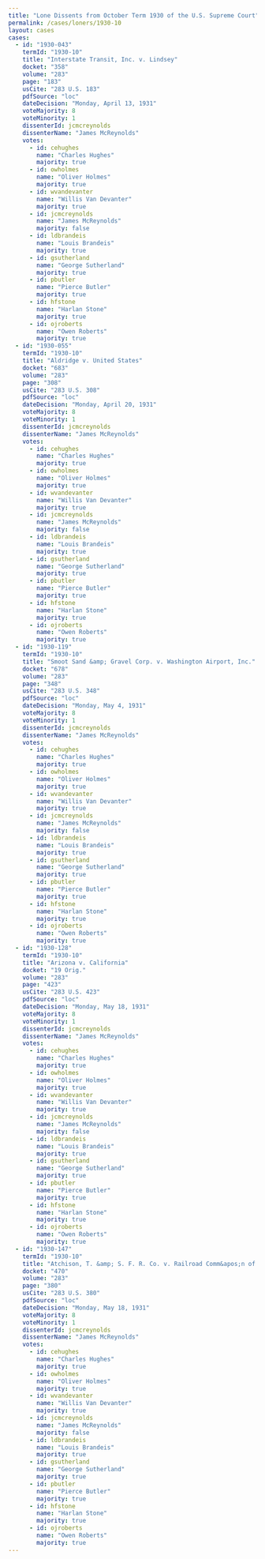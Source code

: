 ```yaml
---
title: "Lone Dissents from October Term 1930 of the U.S. Supreme Court"
permalink: /cases/loners/1930-10
layout: cases
cases:
  - id: "1930-043"
    termId: "1930-10"
    title: "Interstate Transit, Inc. v. Lindsey"
    docket: "358"
    volume: "283"
    page: "183"
    usCite: "283 U.S. 183"
    pdfSource: "loc"
    dateDecision: "Monday, April 13, 1931"
    voteMajority: 8
    voteMinority: 1
    dissenterId: jcmcreynolds
    dissenterName: "James McReynolds"
    votes:
      - id: cehughes
        name: "Charles Hughes"
        majority: true
      - id: owholmes
        name: "Oliver Holmes"
        majority: true
      - id: wvandevanter
        name: "Willis Van Devanter"
        majority: true
      - id: jcmcreynolds
        name: "James McReynolds"
        majority: false
      - id: ldbrandeis
        name: "Louis Brandeis"
        majority: true
      - id: gsutherland
        name: "George Sutherland"
        majority: true
      - id: pbutler
        name: "Pierce Butler"
        majority: true
      - id: hfstone
        name: "Harlan Stone"
        majority: true
      - id: ojroberts
        name: "Owen Roberts"
        majority: true
  - id: "1930-055"
    termId: "1930-10"
    title: "Aldridge v. United States"
    docket: "683"
    volume: "283"
    page: "308"
    usCite: "283 U.S. 308"
    pdfSource: "loc"
    dateDecision: "Monday, April 20, 1931"
    voteMajority: 8
    voteMinority: 1
    dissenterId: jcmcreynolds
    dissenterName: "James McReynolds"
    votes:
      - id: cehughes
        name: "Charles Hughes"
        majority: true
      - id: owholmes
        name: "Oliver Holmes"
        majority: true
      - id: wvandevanter
        name: "Willis Van Devanter"
        majority: true
      - id: jcmcreynolds
        name: "James McReynolds"
        majority: false
      - id: ldbrandeis
        name: "Louis Brandeis"
        majority: true
      - id: gsutherland
        name: "George Sutherland"
        majority: true
      - id: pbutler
        name: "Pierce Butler"
        majority: true
      - id: hfstone
        name: "Harlan Stone"
        majority: true
      - id: ojroberts
        name: "Owen Roberts"
        majority: true
  - id: "1930-119"
    termId: "1930-10"
    title: "Smoot Sand &amp; Gravel Corp. v. Washington Airport, Inc."
    docket: "678"
    volume: "283"
    page: "348"
    usCite: "283 U.S. 348"
    pdfSource: "loc"
    dateDecision: "Monday, May 4, 1931"
    voteMajority: 8
    voteMinority: 1
    dissenterId: jcmcreynolds
    dissenterName: "James McReynolds"
    votes:
      - id: cehughes
        name: "Charles Hughes"
        majority: true
      - id: owholmes
        name: "Oliver Holmes"
        majority: true
      - id: wvandevanter
        name: "Willis Van Devanter"
        majority: true
      - id: jcmcreynolds
        name: "James McReynolds"
        majority: false
      - id: ldbrandeis
        name: "Louis Brandeis"
        majority: true
      - id: gsutherland
        name: "George Sutherland"
        majority: true
      - id: pbutler
        name: "Pierce Butler"
        majority: true
      - id: hfstone
        name: "Harlan Stone"
        majority: true
      - id: ojroberts
        name: "Owen Roberts"
        majority: true
  - id: "1930-128"
    termId: "1930-10"
    title: "Arizona v. California"
    docket: "19 Orig."
    volume: "283"
    page: "423"
    usCite: "283 U.S. 423"
    pdfSource: "loc"
    dateDecision: "Monday, May 18, 1931"
    voteMajority: 8
    voteMinority: 1
    dissenterId: jcmcreynolds
    dissenterName: "James McReynolds"
    votes:
      - id: cehughes
        name: "Charles Hughes"
        majority: true
      - id: owholmes
        name: "Oliver Holmes"
        majority: true
      - id: wvandevanter
        name: "Willis Van Devanter"
        majority: true
      - id: jcmcreynolds
        name: "James McReynolds"
        majority: false
      - id: ldbrandeis
        name: "Louis Brandeis"
        majority: true
      - id: gsutherland
        name: "George Sutherland"
        majority: true
      - id: pbutler
        name: "Pierce Butler"
        majority: true
      - id: hfstone
        name: "Harlan Stone"
        majority: true
      - id: ojroberts
        name: "Owen Roberts"
        majority: true
  - id: "1930-147"
    termId: "1930-10"
    title: "Atchison, T. &amp; S. F. R. Co. v. Railroad Comm&apos;n of Cal."
    docket: "470"
    volume: "283"
    page: "380"
    usCite: "283 U.S. 380"
    pdfSource: "loc"
    dateDecision: "Monday, May 18, 1931"
    voteMajority: 8
    voteMinority: 1
    dissenterId: jcmcreynolds
    dissenterName: "James McReynolds"
    votes:
      - id: cehughes
        name: "Charles Hughes"
        majority: true
      - id: owholmes
        name: "Oliver Holmes"
        majority: true
      - id: wvandevanter
        name: "Willis Van Devanter"
        majority: true
      - id: jcmcreynolds
        name: "James McReynolds"
        majority: false
      - id: ldbrandeis
        name: "Louis Brandeis"
        majority: true
      - id: gsutherland
        name: "George Sutherland"
        majority: true
      - id: pbutler
        name: "Pierce Butler"
        majority: true
      - id: hfstone
        name: "Harlan Stone"
        majority: true
      - id: ojroberts
        name: "Owen Roberts"
        majority: true
---
```

